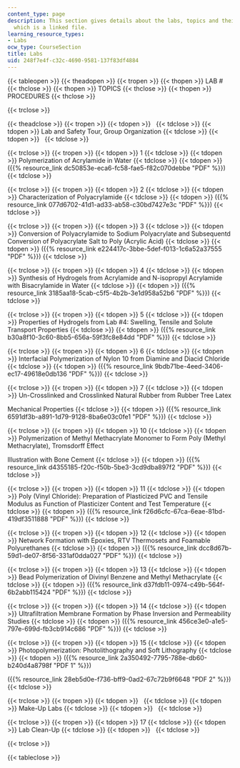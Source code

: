 ```yaml
---
content_type: page
description: This section gives details about the labs, topics and their procedure
  which is a linked file.
learning_resource_types:
- Labs
ocw_type: CourseSection
title: Labs
uid: 248f7e4f-c32c-4690-9581-137f83df4884
---
```


{{< tableopen >}}
{{< theadopen >}}
{{< tropen >}}
{{< thopen >}}
LAB #
{{< thclose >}}
{{< thopen >}}
TOPICS
{{< thclose >}}
{{< thopen >}}
PROCEDURES
{{< thclose >}}

{{< trclose >}}

{{< theadclose >}}
{{< tropen >}}
{{< tdopen >}}
 
{{< tdclose >}}
{{< tdopen >}}
Lab and Safety Tour, Group Organization
{{< tdclose >}}
{{< tdopen >}}
 
{{< tdclose >}}

{{< trclose >}}
{{< tropen >}}
{{< tdopen >}}
1
{{< tdclose >}}
{{< tdopen >}}
Polymerization of Acrylamide in Water
{{< tdclose >}}
{{< tdopen >}}
({{% resource_link dc50853e-eca6-fc58-fae5-f82c070debbe "PDF" %}})
{{< tdclose >}}

{{< trclose >}}
{{< tropen >}}
{{< tdopen >}}
2
{{< tdclose >}}
{{< tdopen >}}
Characterization of Polyacrylamide
{{< tdclose >}}
{{< tdopen >}}
({{% resource_link 077d6702-41d1-ad33-ab58-c30bd7427e3c "PDF" %}})
{{< tdclose >}}

{{< trclose >}}
{{< tropen >}}
{{< tdopen >}}
3
{{< tdclose >}}
{{< tdopen >}}
Conversion of Polyacrylamide to Sodium Polyacrylate and Subsequentd Conversion of Polyacrylate Salt to Poly (Acrylic Acid)
{{< tdclose >}}
{{< tdopen >}}
({{% resource_link e224417c-3bbe-5def-f013-1c6a52a37555 "PDF" %}})
{{< tdclose >}}

{{< trclose >}}
{{< tropen >}}
{{< tdopen >}}
4
{{< tdclose >}}
{{< tdopen >}}
Synthesis of Hydrogels from Acrylamide and N-isopropyl Acrylamide with Bisacrylamide in Water
{{< tdclose >}}
{{< tdopen >}}
({{% resource_link 3185aa18-5cab-c5f5-4b2b-3e1d958a52b6 "PDF" %}})
{{< tdclose >}}

{{< trclose >}}
{{< tropen >}}
{{< tdopen >}}
5
{{< tdclose >}}
{{< tdopen >}}
Properties of Hydrogels from Lab #4: Swelling, Tensile and Solute Transport Properties
{{< tdclose >}}
{{< tdopen >}}
({{% resource_link b30a8f10-3c60-8bb5-656a-59f3fc8e84dd "PDF" %}})
{{< tdclose >}}

{{< trclose >}}
{{< tropen >}}
{{< tdopen >}}
6
{{< tdclose >}}
{{< tdopen >}}
Interfacial Polymerization of Nylon 10 from Diamine and Diacid Chloride
{{< tdclose >}}
{{< tdopen >}}
({{% resource_link 9bdb71be-4eed-3406-ec17-49618e0db136 "PDF" %}})
{{< tdclose >}}

{{< trclose >}}
{{< tropen >}}
{{< tdopen >}}
7
{{< tdclose >}}
{{< tdopen >}}
Un-Crosslinked and Crosslinked Natural Rubber from Rubber Tree Latex  
  
Mechanical Properties
{{< tdclose >}}
{{< tdopen >}}
({{% resource_link 6591df3b-a891-1d79-9128-8ba6e03c0fe1 "PDF" %}})
{{< tdclose >}}

{{< trclose >}}
{{< tropen >}}
{{< tdopen >}}
10
{{< tdclose >}}
{{< tdopen >}}
Polymerization of Methyl Methacrylate Monomer to Form Poly (Methyl Methacrylate), Tromsdorff Effect  
  
Illustration with Bone Cement
{{< tdclose >}}
{{< tdopen >}}
({{% resource_link d4355185-f20c-f50b-5be3-3cd9dba897f2 "PDF" %}})
{{< tdclose >}}

{{< trclose >}}
{{< tropen >}}
{{< tdopen >}}
11
{{< tdclose >}}
{{< tdopen >}}
Poly (Vinyl Chloride): Preparation of Plasticized PVC and Tensile Modulus as Function of Plasticizer Content and Test Temperature
{{< tdclose >}}
{{< tdopen >}}
({{% resource_link f26d6cfc-67ca-6eae-81bd-419df3511888 "PDF" %}})
{{< tdclose >}}

{{< trclose >}}
{{< tropen >}}
{{< tdopen >}}
12
{{< tdclose >}}
{{< tdopen >}}
Network Formation with Epoxies, RTV Thermosets and Foamable Polyurethanes
{{< tdclose >}}
{{< tdopen >}}
({{% resource_link dcc8d67b-59d1-de07-8f56-331af0dda027 "PDF" %}})
{{< tdclose >}}

{{< trclose >}}
{{< tropen >}}
{{< tdopen >}}
13
{{< tdclose >}}
{{< tdopen >}}
Bead Polymerization of Divinyl Benzene and Methyl Methacrylate
{{< tdclose >}}
{{< tdopen >}}
({{% resource_link d37fdb11-0974-c49b-564f-6b2abb115424 "PDF" %}})
{{< tdclose >}}

{{< trclose >}}
{{< tropen >}}
{{< tdopen >}}
14
{{< tdclose >}}
{{< tdopen >}}
Ultrafiltration Membrane Formation by Phase Inversion and Permeability Studies
{{< tdclose >}}
{{< tdopen >}}
({{% resource_link 456ce3e0-a1e5-797e-699d-fb3cb914c686 "PDF" %}})
{{< tdclose >}}

{{< trclose >}}
{{< tropen >}}
{{< tdopen >}}
15
{{< tdclose >}}
{{< tdopen >}}
Photopolymerization: Photolithography and Soft Lithography
{{< tdclose >}}
{{< tdopen >}}
({{% resource_link 2a350492-7795-788e-db60-b240d4a8798f "PDF 1" %}})  
  
({{% resource_link 28eb5d0e-f736-bff9-0ad2-67c72b9f6648 "PDF 2" %}})
{{< tdclose >}}

{{< trclose >}}
{{< tropen >}}
{{< tdopen >}}
 
{{< tdclose >}}
{{< tdopen >}}
Make-Up Labs
{{< tdclose >}}
{{< tdopen >}}
 
{{< tdclose >}}

{{< trclose >}}
{{< tropen >}}
{{< tdopen >}}
17
{{< tdclose >}}
{{< tdopen >}}
Lab Clean-Up
{{< tdclose >}}
{{< tdopen >}}
 
{{< tdclose >}}

{{< trclose >}}

{{< tableclose >}}